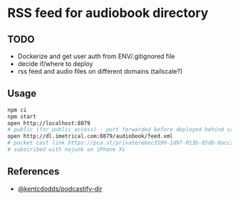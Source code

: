# RSS feed for audiobook directory

## TODO

- Dockerize and get user auth from ENV/.gitignored file
- decide if/where to deploy
- rss feed and audio files on different domains (tailscale?)

## Usage

```bash
npm ci
npm start
open http://localhost:8879
# public (for public access) - port forwarded before deployed behind caddy
open http://dl.imetrical.com:8879/audiobook/feed.xml
# pocket cast link https://pca.st/private/ebec3590-1d97-013b-05db-0acc26574db2
# subscribed with nojunk on iPhone Xs
```

## References

- [@kentcdodds/podcastify-dir](https://github.com/kentcdodds/podcastify-dir)